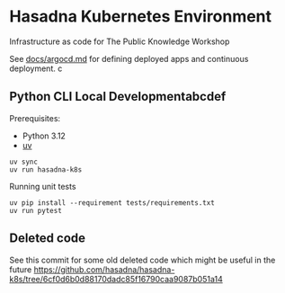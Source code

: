 # Hasadna Kubernetes Environment

Infrastructure as code for The Public Knowledge Workshop

See [docs/argocd.md](docs/argocd.md) for defining deployed apps and continuous deployment.
c
## Python CLI Local Developmentabcdef

Prerequisites:


* Python 3.12
* [uv](https://docs.astral.sh/uv/)

```
uv sync
uv run hasadna-k8s
```

Running unit tests

```
uv pip install --requirement tests/requirements.txt
uv run pytest
```

## Deleted code

See this commit for some old deleted code which might be useful in the future https://github.com/hasadna/hasadna-k8s/tree/6cf0d6b0d88170dadc85f16790caa9087b051a14

